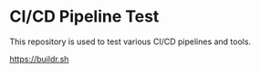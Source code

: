 # CI/CD Pipeline Test

This repository is used to test various CI/CD pipelines and tools. 

https://buildr.sh
